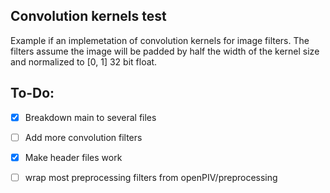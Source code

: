 ## Convolution kernels test
Example if an implemetation of convolution kernels for image filters. The filters assume the image will be padded by half the width of the kernel size and normalized to [0, 1] 32 bit float.

## To-Do:
- [x] Breakdown main to several files

- [ ] Add more convolution filters

- [x] Make header files work

- [ ] wrap most preprocessing filters from openPIV/preprocessing
